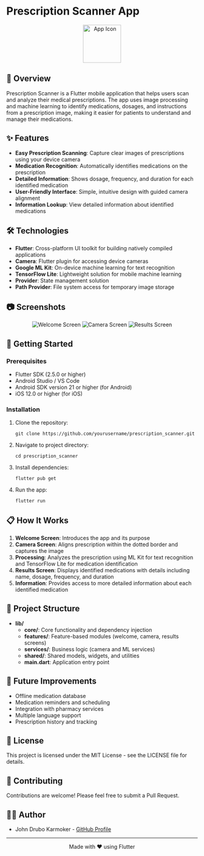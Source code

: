 # Prescription Scanner App

<p align="center">
  <img src="assets/icon/app_icon.png" width="100" alt="App Icon">
</p>

## 📱 Overview

Prescription Scanner is a Flutter mobile application that helps users scan and analyze their medical prescriptions. The app uses image processing and machine learning to identify medications, dosages, and instructions from a prescription image, making it easier for patients to understand and manage their medications.

## ✨ Features

- **Easy Prescription Scanning**: Capture clear images of prescriptions using your device camera
- **Medication Recognition**: Automatically identifies medications on the prescription
- **Detailed Information**: Shows dosage, frequency, and duration for each identified medication
- **User-Friendly Interface**: Simple, intuitive design with guided camera alignment
- **Information Lookup**: View detailed information about identified medications

## 🛠️ Technologies

- **Flutter**: Cross-platform UI toolkit for building natively compiled applications
- **Camera**: Flutter plugin for accessing device cameras
- **Google ML Kit**: On-device machine learning for text recognition
- **TensorFlow Lite**: Lightweight solution for mobile machine learning
- **Provider**: State management solution
- **Path Provider**: File system access for temporary image storage

## 📷 Screenshots

<p align="center">
  <img src="screenshots/Welcome%20Screen.png"  alt="Welcome Screen">
  <img src="screenshots/Camera%20Screen.png"  alt="Camera Screen">
  <img src="screenshots/Results%20Screen.png"  alt="Results Screen">
</p>

## 🚀 Getting Started

### Prerequisites

- Flutter SDK (2.5.0 or higher)
- Android Studio / VS Code
- Android SDK version 21 or higher (for Android)
- iOS 12.0 or higher (for iOS)

### Installation

1. Clone the repository:
   ```
   git clone https://github.com/yourusername/prescription_scanner.git
   ```

2. Navigate to project directory:
   ```
   cd prescription_scanner
   ```

3. Install dependencies:
   ```
   flutter pub get
   ```

4. Run the app:
   ```
   flutter run
   ```

## 📋 How It Works

1. **Welcome Screen**: Introduces the app and its purpose
2. **Camera Screen**: Aligns prescription within the dotted border and captures the image
3. **Processing**: Analyzes the prescription using ML Kit for text recognition and TensorFlow Lite for medication identification
4. **Results Screen**: Displays identified medications with details including name, dosage, frequency, and duration
5. **Information**: Provides access to more detailed information about each identified medication

## 🔧 Project Structure

- **lib/**
  - **core/**: Core functionality and dependency injection
  - **features/**: Feature-based modules (welcome, camera, results screens)
  - **services/**: Business logic (camera and ML services)
  - **shared/**: Shared models, widgets, and utilities
  - **main.dart**: Application entry point

## 🔮 Future Improvements

- Offline medication database
- Medication reminders and scheduling
- Integration with pharmacy services
- Multiple language support
- Prescription history and tracking

## 📄 License

This project is licensed under the MIT License - see the LICENSE file for details.

## 🤝 Contributing

Contributions are welcome! Please feel free to submit a Pull Request.

## 👨‍💻 Author

- John Drubo Karmoker - [GitHub Profile](https://github.com/johndrubo)

---

<p align="center">Made with ❤️ using Flutter</p>
